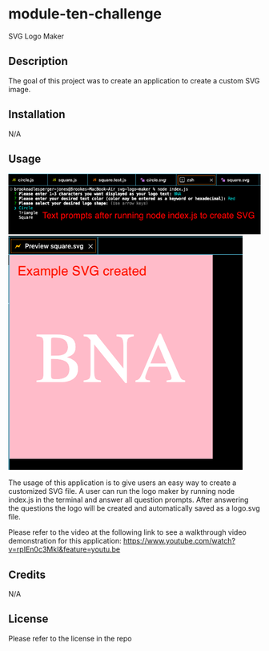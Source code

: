# module-ten-challenge
SVG Logo Maker

## Description

The goal of this project was to create an application to create a custom SVG image. 

## Installation

N/A

## Usage

<img src="./dist/RM1.png"/>
<img src="./dist/RM2.png"/>


The usage of this application is to give users an easy way to create a customized SVG file. A user can run the logo maker by running node index.js in the terminal and answer all question prompts. After answering the questions the logo will be created and automatically saved as a logo.svg file. 

Please refer to the video at the following link to see a walkthrough video demonstration for this application: https://www.youtube.com/watch?v=rpIEn0c3MkI&feature=youtu.be

## Credits

N/A

## License

Please refer to the license in the repo
